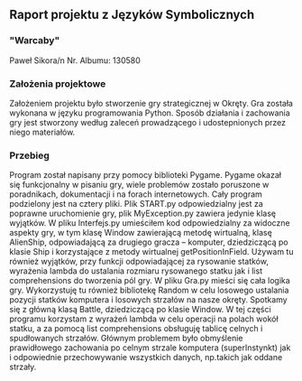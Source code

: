 ## Raport projektu z Języków Symbolicznych

 
### "Warcaby"

Paweł Sikora/n
Nr. Albumu: 130580

### Założenia projektowe

Założeniem projektu było stworzenie gry strategicznej w Okręty.
Gra została wykonana w języku programowania Python.
Sposób działania i zachowania gry jest stworzony według zaleceń prowadzącego 
i udostepnionych przez niego materiałów.

### Przebieg

Program został napisany przy pomocy biblioteki Pygame. Pygame okazał się 
funkcjonalny w pisaniu gry, wiele problemów zostało poruszone w poradnikach,
dokumentacji i na forach internetowych.
Cały program podzielony jest na cztery pliki. Plik START.py
odpowiedzialny jest za poprawne uruchomienie gry, plik MyException.py zawiera jedynie klasę wyjątków. 
W pliku Interfejs.py umieściłem kod odpowiedzialny za widoczne aspekty gry,
w tym klasę Window zawierającą metodę wirtualną, klasę AlienShip, odpowiadającą za drugiego gracza – komputer,
dziedziczącą po klasie Ship i korzystające z metody wirtualnej getPositionInField.
Używam tu również wyjątków, przy funkcji odpowiadającej za rysowanie statków,
wyrażenia lambda do ustalania rozmiaru rysowanego statku jak i list comprehensions do tworzenia pól gry. 
W pliku Gra.py mieści się cała logika gry.
Wykorzystuję tu również bibliotekę Random w celu losowego ustalania pozycji statków komputera
i losowych strzałów na nasze okręty.
Spotkamy się z główną klasą Battle, dziedziczącą po klasie Window.
W tej części programu korzystam z wyrażeń lambda w celu operacji na polach wokół statku,
a za pomocą list comprehensions obsługuję tablicę celnych i spudłowanych strzałów.
Głównym problemem było obmyślenie prawidłowego zachowania po celnym strzale komputera (superInstynkt)
jak i odpowiednie przechowywanie wszystkich danych, np.takich jak oddane strzały.
